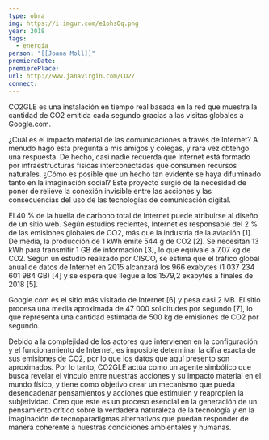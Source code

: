 ```yaml
---
type: obra
img: https://i.imgur.com/e1ohsOq.png
year: 2018
tags:
  - energía
person: "[[Joana Moll]]"
premiereDate:
premierePlace:
url: http://www.janavirgin.com/CO2/
connect:
---
```





CO2GLE es una instalación en tiempo real basada en la red que muestra la cantidad de CO2 emitida cada segundo gracias a las visitas globales a Google.com.

¿Cuál es el impacto material de las comunicaciones a través de Internet? A menudo hago esta pregunta a mis amigos y colegas, y rara vez obtengo una respuesta. De hecho, casi nadie recuerda que Internet está formado por infraestructuras físicas interconectadas que consumen recursos naturales. ¿Cómo es posible que un hecho tan evidente se haya difuminado tanto en la imaginación social? Este proyecto surgió de la necesidad de poner de relieve la conexión invisible entre las acciones y las consecuencias del uso de las tecnologías de comunicación digital.

El 40 % de la huella de carbono total de Internet puede atribuirse al diseño de un sitio web. Según estudios recientes, Internet es responsable del 2 % de las emisiones globales de CO2, más que la industria de la aviación [1]. De media, la producción de 1 kWh emite 544 g de CO2 [2]. Se necesitan 13 kWh para transmitir 1 GB de información [3], lo que equivale a 7,07 kg de CO2. Según un estudio realizado por CISCO, se estima que el tráfico global anual de datos de Internet en 2015 alcanzará los 966 exabytes (1 037 234 601 984 GB) [4] y se espera que llegue a los 1579,2 exabytes a finales de 2018 [5].

Google.com es el sitio más visitado de Internet [6] y pesa casi 2 MB. El sitio procesa una media aproximada de 47 000 solicitudes por segundo [7], lo que representa una cantidad estimada de 500 kg de emisiones de CO2 por segundo.

Debido a la complejidad de los actores que intervienen en la configuración y el funcionamiento de Internet, es imposible determinar la cifra exacta de sus emisiones de CO2, por lo que los datos que aquí presento son aproximados. Por lo tanto, CO2GLE actúa como un agente simbólico que busca revelar el vínculo entre nuestras acciones y su impacto material en el mundo físico, y tiene como objetivo crear un mecanismo que pueda desencadenar pensamientos y acciones que estimulen y reapropien la subjetividad. Creo que este es un proceso esencial en la generación de un pensamiento crítico sobre la verdadera naturaleza de la tecnología y en la imaginación de tecnoparadigmas alternativos que puedan responder de manera coherente a nuestras condiciones ambientales y humanas.
